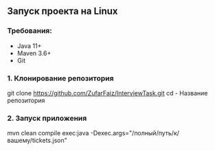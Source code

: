 ## Запуск проекта на Linux

### Требования:
- Java 11+
- Maven 3.6+
- Git

### 1. Клонирование репозитория
git clone https://github.com/ZufarFaiz/InterviewTask.git
cd - Название репозитория

### 2. Запуск приложения
mvn clean compile exec:java -Dexec.args="/полный/путь/к/вашему/tickets.json"


